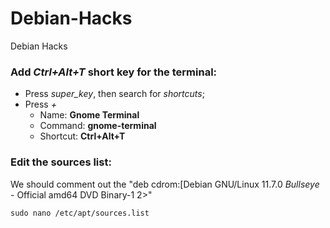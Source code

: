 # Debian-Hacks
Debian Hacks

### Add _Ctrl+Alt+T_ short key for the terminal:
* Press _super_key_, then search for _shortcuts_;
* Press _+_
  * Name: **Gnome Terminal**
  * Command: **gnome-terminal**
  * Shortcut: **Ctrl+Alt+T**
  

### Edit the sources list:

We should comment out the "deb cdrom:[Debian GNU/Linux 11.7.0 _Bullseye_ - Official amd64 DVD Binary-1 2>"

```sudo nano /etc/apt/sources.list```
